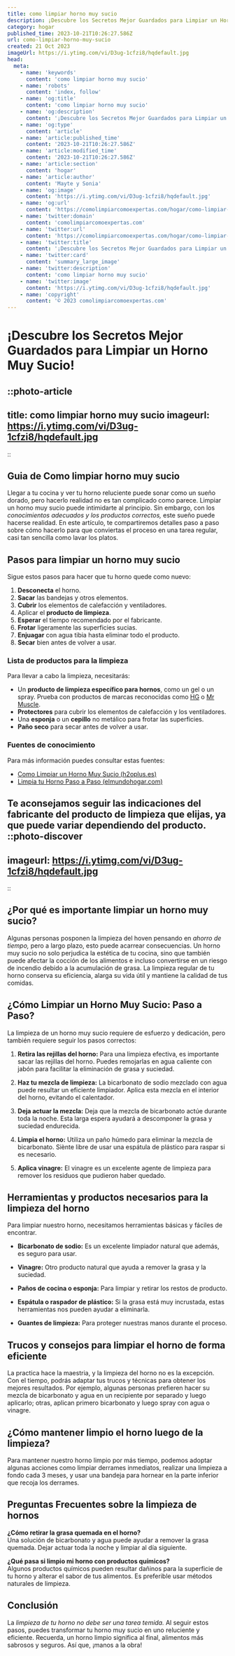 ```yaml
---
title: como limpiar horno muy sucio
description: ¡Descubre los Secretos Mejor Guardados para Limpiar un Horno Muy Sucio!
category: hogar
published_time: 2023-10-21T10:26:27.586Z
url: como-limpiar-horno-muy-sucio
created: 21 Oct 2023
imageUrl: https://i.ytimg.com/vi/D3ug-1cfzi8/hqdefault.jpg
head:
  meta:
    - name: 'keywords'
      content: 'como limpiar horno muy sucio'
    - name: 'robots'
      content: 'index, follow'
    - name: 'og:title'
      content: 'como limpiar horno muy sucio'
    - name: 'og:description'
      content: '¡Descubre los Secretos Mejor Guardados para Limpiar un Horno Muy Sucio!'
    - name: 'og:type'
      content: 'article'
    - name: 'article:published_time'
      content: '2023-10-21T10:26:27.586Z'
    - name: 'article:modified_time'
      content: '2023-10-21T10:26:27.586Z'
    - name: 'article:section'
      content: 'hogar'
    - name: 'article:author'
      content: 'Mayte y Sonia'
    - name: 'og:image'
      content: 'https://i.ytimg.com/vi/D3ug-1cfzi8/hqdefault.jpg'
    - name: 'og:url'
      content: 'https://comolimpiarcomoexpertas.com/hogar/como-limpiar-horno-muy-sucio'
    - name: 'twitter:domain'
      content: 'comolimpiarcomoexpertas.com'
    - name: 'twitter:url'
      content: 'https://comolimpiarcomoexpertas.com/hogar/como-limpiar-horno-muy-sucio'
    - name: 'twitter:title'
      content: '¡Descubre los Secretos Mejor Guardados para Limpiar un Horno Muy Sucio!'
    - name: 'twitter:card'
      content: 'summary_large_image'
    - name: 'twitter:description'
      content: 'como limpiar horno muy sucio'
    - name: 'twitter:image'
      content: 'https://i.ytimg.com/vi/D3ug-1cfzi8/hqdefault.jpg'
    - name: 'copyright'
      content: '© 2023 comolimpiarcomoexpertas.com'
---
```

# ¡Descubre los Secretos Mejor Guardados para Limpiar un Horno Muy Sucio!

::photo-article
---
title: como limpiar horno muy sucio
imageurl: https://i.ytimg.com/vi/D3ug-1cfzi8/hqdefault.jpg
---
::
## Guia de Como limpiar horno muy sucio

Llegar a tu cocina y ver tu horno reluciente puede sonar como un sueño dorado, pero hacerlo realidad no es tan complicado como parece. Limpiar un horno muy sucio puede intimidarte al principio. Sin embargo, con los *conocimientos adecuados y los productos correctos,* este sueño puede hacerse realidad. En este artículo, te compartiremos detalles paso a paso sobre cómo hacerlo para que conviertas el proceso en una tarea regular, casi tan sencilla como lavar los platos.

## Pasos para limpiar un horno muy sucio

Sigue estos pasos para hacer que tu horno quede como nuevo:

1. **Desconecta** el horno.
2. **Sacar** las bandejas y otros elementos.
3. **Cubrir** los elementos de calefacción y ventiladores.
4. Aplicar el **producto de limpieza**.
5. **Esperar** el tiempo recomendado por el fabricante.
6. **Frotar** ligeramente las superficies sucias.
7. **Enjuagar** con agua tibia hasta eliminar todo el producto.
8. **Secar** bien antes de volver a usar.

### Lista de productos para la limpieza

Para llevar a cabo la limpieza, necesitarás:

- Un **producto de limpieza específico para hornos**, como un gel o un spray. Prueba con productos de marcas reconocidas como [HG](https://amzn.to/35TazuT) o [Mr Muscle](https://amzn.to/35TazuT).
- **Protectores** para cubrir los elementos de calefacción y los ventiladores.
- Una **esponja** o un **cepillo** no metálico para frotar las superficies.
- **Paño seco** para secar antes de volver a usar.

### Fuentes de conocimiento

Para más información puedes consultar estas fuentes:

- [Como Limpiar un Horno Muy Sucio (h2oplus.es)](https://www.h2oplus.es/blog/14_Como-limpiar-un-horno-muy-sucio.html)
- [Limpia tu Horno Paso a Paso (elmundohogar.com)](https://www.elmundohogar.es/horno-sucio-trucos-para-limpiarlo-paso-a-paso/) 

Te aconsejamos seguir las indicaciones del fabricante del producto de limpieza que elijas, ya que puede variar dependiendo del producto.
::photo-discover
---
imageurl: https://i.ytimg.com/vi/D3ug-1cfzi8/hqdefault.jpg
---
::
## ¿Por qué es importante limpiar un horno muy sucio?

Algunas personas posponen la limpieza del hoven pensando en *ahorro de tiempo,* pero a largo plazo, esto puede acarrear consecuencias. Un horno muy sucio no solo perjudica la estética de tu cocina, sino que también puede afectar la cocción de los alimentos e incluso convertirse en un riesgo de incendio debido a la acumulación de grasa. La limpieza regular de tu horno conserva su eficiencia, alarga su vida útil y mantiene la calidad de tus comidas.

## ¿Cómo Limpiar un Horno Muy Sucio: Paso a Paso?

La limpieza de un horno muy sucio requiere de esfuerzo y dedicación, pero también requiere seguir los pasos correctos:

1. **Retira las rejillas del horno:** Para una limpieza efectiva, es importante sacar las rejillas del horno. Puedes remojarlas en agua caliente con jabón para facilitar la eliminación de grasa y suciedad.

2. **Haz tu mezcla de limpieza:** La bicarbonato de sodio mezclado con agua puede resultar un eficiente limpiador. Aplica esta mezcla en el interior del horno, evitando el calentador.

3. **Deja actuar la mezcla:** Deja que la mezcla de bicarbonato actúe durante toda la noche. Esta larga espera ayudará a descomponer la grasa y suciedad endurecida.

4. **Limpia el horno:** Utiliza un paño húmedo para eliminar la mezcla de bicarbonato. Siènte libre de usar una espátula de plástico para raspar si es necesario.

5. **Aplica vinagre:** El vinagre es un excelente agente de limpieza para remover los residuos que pudieron haber quedado. 

## Herramientas y productos necesarios para la limpieza del horno

Para limpiar nuestro horno, necesitamos herramientas básicas y fáciles de encontrar. 

- **Bicarbonato de sodio:** Es un excelente limpiador natural que además, es seguro para usar.

- **Vinagre:** Otro producto natural que ayuda a remover la grasa y la suciedad.

- **Paños de cocina o esponja:** Para limpiar y retirar los restos de producto.

- **Espátula o raspador de plástico:** Si la grasa está muy incrustada, estas herramientas nos pueden ayudar a eliminarla. 

- **Guantes de limpieza:** Para proteger nuestras manos durante el proceso.

## Trucos y consejos para limpiar el horno de forma eficiente

La practica hace la maestria, y la limpieza del horno no es la excepción. Con el tiempo, podrás adaptar tus trucos y técnicas para obtener los mejores resultados. Por ejemplo, algunas personas prefieren hacer su mezcla de bicarbonato y agua en un recipiente por separado y luego aplicarlo; otras, aplican primero bicarbonato y luego spray con agua o vinagre.

## ¿Cómo mantener limpio el horno luego de la limpieza?

Para mantener nuestro horno limpio por más tiempo, podemos adoptar algunas acciones como limpiar derrames inmediatos, realizar una limpieza a fondo cada 3 meses, y usar una bandeja para hornear en la parte inferior que recoja los derrames.

## Preguntas Frecuentes sobre la limpieza de hornos

**¿Cómo retirar la grasa quemada en el horno?**  
Una solución de bicarbonato y agua puede ayudar a remover la grasa quemada. Dejar actuar toda la noche y limpiar al día siguiente.

**¿Qué pasa si limpio mi horno con productos químicos?**  
Algunos productos químicos pueden resultar dañinos para la superficie de tu horno y alterar el sabor de tus alimentos. Es preferible usar métodos naturales de limpieza.

## Conclusión 

La *limpieza de tu horno no debe ser una tarea temida.* Al seguir estos pasos, puedes transformar tu horno muy sucio en uno reluciente y eficiente. Recuerda, un horno limpio significa al final, alimentos más sabrosos y seguros. Así que, ¡manos a la obra!
